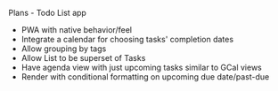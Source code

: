 Plans - Todo List app

- PWA with native behavior/feel
- Integrate a calendar for choosing tasks' completion dates
- Allow grouping by tags
- Allow List to be superset of Tasks
- Have agenda view with just upcoming tasks similar to GCal views
- Render with conditional formatting on upcoming due date/past-due
